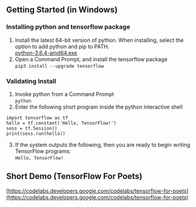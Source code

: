 ## Getting Started (in Windows)
### Installing python and tensorflow package
1. Install the latest 64-bit version of python. When installing, select the option to add python and pip to PATH.<br>[python-3.6.4-amd64.exe](https://www.python.org/downloads/release/python-364/)
2. Open a Command Prompt, and install the tensorflow package<br>
`pip3 install --upgrade tensorflow`

### Validating Install
1. Invoke python from a Command Prompt<br>
`python`
2. Enter the following short program inside the python interactive shell
```
import tensorflow as tf
hello = tf.constant('Hello, TensorFlow!')
sess = tf.Session()
print(sess.run(hello))
```
3. If the system outputs the following, then you are ready to begin writing TensorFlow programs:<br>
`Hello, TensorFlow!`

## Short Demo (TensorFlow For Poets)
[https://codelabs.developers.google.com/codelabs/tensorflow-for-poets](https://codelabs.developers.google.com/codelabs/tensorflow-for-poets)
